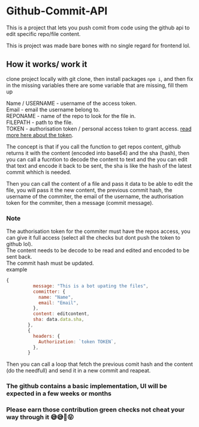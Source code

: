 # Github-Commit-API
  
This is a project that lets you push comit from code using the github api to edit specific repo/file content.     

This is project was made bare bones with no single regard for frontend lol.    

## How it works/ work it

clone project locally with git clone, then install packages `npm i`, and then fix in the missing variables there are some variable 
that are missing, fill them up        

Name / USERNAME - username of the access token.     
Email - email the username belong to.     
REPONAME - name of the repo to look for the file in.     
FILEPATH - path to the file.     
TOKEN - authorisation token / personal access token to grant access. [read more here about the token](https://docs.github.com/en/authentication/keeping-your-account-and-data-secure/creating-a-personal-access-token).    


The concept is that if you call the function to get repos content, github returns it with the content (encoded into base64) and the sha (hash), then you can call a fucntion to decode the content to text and the you can edit that text and encode it back to be sent, the sha is like the hash of the latest commit whhich is needed.      

Then you can call the content of a file and pass it data to be able to edit the file, you will pass it the new content, the previous commit hash, the username of the commiter, the email of the username, the authorisation token for the commiter, then a message (commit message).

### Note 
The authorisation token for the commiter must have the repos access, you can give it full access (select all the checks but dont push the token to github lol).     
The content needs to be decode to be read and edited and encoded to be sent back.      
The commit hash must be updated.    
example
```js
{
          message: "This is a bot upating the files",
          committer: {
            name: "Name",
            email: "Email",
          },
          content: editcontent,
          sha: data.data.sha,
        },
        {
          headers: {
            Authorization: `token TOKEN`,
          },
        }
 ```
 Then you can call a loop that fetch the previous comit hash and the content (do the needfull) and send it in a new commit and reapeat.    

### The github contains a basic implementation, UI will be expected in a few weeks or months 
### Please earn those contribution green checks not cheat your way through it 😅😅🥲😝   
